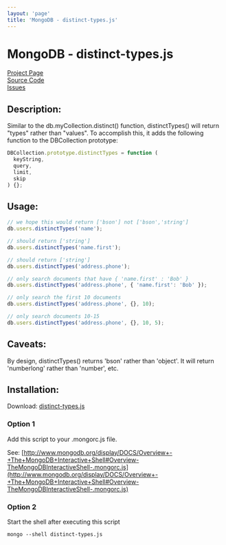 ```yaml
---
layout: 'page'
title: 'MongoDB - distinct-types.js'
---
```


# MongoDB - distinct-types.js

[Project Page](https://www.skratchdot.com/projects/mongodb-distinct-types/)  
[Source Code](https://github.com/skratchdot/mongodb-distinct-types/)  
[Issues](https://github.com/skratchdot/mongodb-distinct-types/issues/)

## Description:

Similar to the db.myCollection.distinct() function, distinctTypes() will return
"types" rather than "values". To accomplish this, it adds the following
function to the DBCollection prototype:

```javascript
DBCollection.prototype.distinctTypes = function (
  keyString,
  query,
  limit,
  skip
) {};
```

## Usage:

```javascript
// we hope this would return ['bson'] not ['bson','string']
db.users.distinctTypes('name');

// should return ['string']
db.users.distinctTypes('name.first');

// should return ['string']
db.users.distinctTypes('address.phone');

// only search documents that have { 'name.first' : 'Bob' }
db.users.distinctTypes('address.phone', { 'name.first': 'Bob' });

// only search the first 10 documents
db.users.distinctTypes('address.phone', {}, 10);

// only search documents 10-15
db.users.distinctTypes('address.phone', {}, 10, 5);
```

## Caveats:

By design, distinctTypes() returns 'bson' rather than 'object'.
It will return 'numberlong' rather than 'number', etc.

## Installation:

Download: [distinct-types.js](https://github.com/skratchdot/mongodb-distinct-types/raw/master/distinct-types.js)

### Option 1

Add this script to your .mongorc.js file.

See: [http://www.mongodb.org/display/DOCS/Overview+-+The+MongoDB+Interactive+Shell#Overview-TheMongoDBInteractiveShell-.mongorc.js](http://www.mongodb.org/display/DOCS/Overview+-+The+MongoDB+Interactive+Shell#Overview-TheMongoDBInteractiveShell-.mongorc.js)

### Option 2

Start the shell after executing this script

    mongo --shell distinct-types.js

